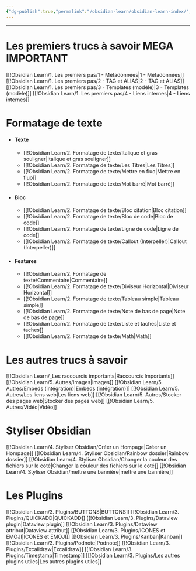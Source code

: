 ```yaml
---
{"dg-publish":true,"permalink":"/obsidian-learn/obsidian-learn-index/","tags":["Tuto/Obsidian","gardenEntry"]}
---
```


---
# Les premiers trucs à savoir MEGA IMPORTANT
[[!Obsidian Learn/1. Les premiers pas/1 - Métadonnées\|1 - Métadonnées]]
[[!Obsidian Learn/1. Les premiers pas/2 - TAG et ALIAS\|2 - TAG et ALIAS]]
[[!Obsidian Learn/1. Les premiers pas/3 - Templates (modèle)\|3 - Templates (modèle)]]
[[!Obsidian Learn/1. Les premiers pas/4 - Liens internes\|4 - Liens internes]]

# Formatage de texte
- #### Texte
	- [[!Obsidian Learn/2. Formatage de texte/Italique et gras souligner\|Italique et gras souligner]]
	- [[!Obsidian Learn/2. Formatage de texte/Les Titres\|Les Titres]]
	- [[!Obsidian Learn/2. Formatage de texte/Mettre en fluo\|Mettre en fluo]]
	- [[!Obsidian Learn/2. Formatage de texte/Mot barré\|Mot barré]]
- #### Bloc
	- [[!Obsidian Learn/2. Formatage de texte/Bloc citation\|Bloc citation]]
	- [[!Obsidian Learn/2. Formatage de texte/Bloc de code\|Bloc de code]]
	- [[!Obsidian Learn/2. Formatage de texte/Ligne de code\|Ligne de code]]
	- [[!Obsidian Learn/2. Formatage de texte/Callout (Interpeller)\|Callout (Interpeller)]]
- #### Features
	- [[!Obsidian Learn/2. Formatage de texte/Commentaire\|Commentaire]]
	- [[!Obsidian Learn/2. Formatage de texte/Diviseur Horizontal\|Diviseur Horizontal]]
	- [[!Obsidian Learn/2. Formatage de texte/Tableau simple\|Tableau simple]]
	- [[!Obsidian Learn/2. Formatage de texte/Note de bas de page\|Note de bas de page]]
	- [[!Obsidian Learn/2. Formatage de texte/Liste et taches\|Liste et taches]]
	- [[!Obsidian Learn/2. Formatage de texte/Math\|Math]]

# Les autres trucs à savoir
[[!Obsidian Learn/_Les raccourcis importants\|Raccourcis Importants]]
[[!Obsidian Learn/5. Autres/Images\|Images]]
[[!Obsidian Learn/5. Autres/Embeds (intégration)\|Embeds (intégration)]]
[[!Obsidian Learn/5. Autres/Les liens web\|Les liens web]]
[[!Obsidian Learn/5. Autres/Stocker des pages web\|Stocker des pages web]]
[[!Obsidian Learn/5. Autres/Vidéo\|Vidéo]]

# Styliser Obsidian
[[!Obsidian Learn/4. Styliser Obsidian/Créer un Hompage\|Créer un Hompage]]
[[!Obsidian Learn/4. Styliser Obsidian/Rainbow dossier\|Rainbow dossier]]
[[!Obsidian Learn/4. Styliser Obsidian/Changer la couleur des fichiers sur le coté\|Changer la couleur des fichiers sur le coté]]
[[!Obsidian Learn/4. Styliser Obsidian/mettre une bannière\|mettre une bannière]]
# Les Plugins
[[!Obsidian Learn/3. Plugins/BUTTONS\|BUTTONS]]
[[!Obsidian Learn/3. Plugins/QUICKADD\|QUICKADD]]
[[!Obsidian Learn/3. Plugins/Dataview plugin\|Dataview plugin]]
[[!Obsidian Learn/3. Plugins/Dataview attribut\|Dataview attribut]]
[[!Obsidian Learn/3. Plugins/ICONES et EMOJI\|ICONES et EMOJI]]
[[!Obsidian Learn/3. Plugins/Kanban\|Kanban]]
[[!Obsidian Learn/3. Plugins/Podnote\|Podnote]]
[[!Obsidian Learn/3. Plugins/Excalidraw\|Excalidraw]]
[[!Obsidian Learn/3. Plugins/Timestamp\|Timestamp]]
[[!Obsidian Learn/3. Plugins/Les autres plugins utiles\|Les autres plugins utiles]]